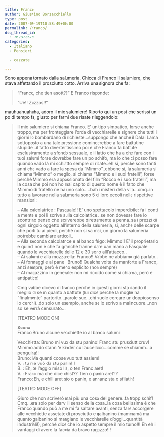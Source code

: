 ```yaml
---
title: Franco
author: Giustino Borzacchiello
type: post
date: 2007-09-19T10:58:49+00:00
permalink: /franco/
dsq_thread_id:
  - 762372579
categories:
  - Italiano
  - Pensieri

  - cazzate

---
```

Sono appena tornato dalla salumeria. Chicca di Franco il salumiere, che stava affettando il prosciutto cotto. Arriva una signora che fa:

> &#8220;Franco, che tien asott??&#8221; E Franco risponde:
> 
> &#8220;Uè!! Zuzzos!!&#8221;

mauhuahuahuha, adoro il mio salumiere! Riporto qui un post che scrissi un po di tempo fa, giusto per farmi due risate rileggendolo:

<!--more-->

> Il mio salumiere si chiama Franco. E&#8217; un tipo simpatico, forse anche troppo, ma per fronteggiare l&#8217;orda di vecchiarelle e signore che tutti i giorni lo bombardano di richieste&#8230;suppongo che anche il Dalai Lama sottoposto a una tale pressione comincerebbe a fare battutine stupide&#8230;il fatto divertentissimo poi è che Franco fa battute esclusivamente a sfondo sessuale, e il fatto che ha a che fare con i tuoi salumi forse dovrebbe fare un po schifo, ma io che ci posso fare quando vado là mi schiatto sempre di risate..eh si, perchè sono tanti anni che vado a fare la spesa da &#8220;Mimmo&#8221;..ebbene si, la salumeria si chiama &#8220;Mimmo&#8221; o meglio, si chiama &#8220;Mimmo e i suoi fratelli&#8221;, forse perchè Mimmo era appassionato del film &#8220;Rocco e i suoi fratelli&#8221;, ma la cosa che poi non ho mai capito di questo nome è il fatto che Mimmo di fratello ne ha uno solo&#8230;..bah i misteri della vita&#8230;cmq..in tutto a lavorare nella salumeria sono 5 di loro eccoli nelle rispettive mansioni:
> 
> &#8211; Alla calcolatrice : Pasquale!! E&#8217; uno spettacolo imperdibile: fa i conti a mente e poi li scrive sulla calcolatrice&#8230;se non dovesse fare lo scontrino penso che scriverebbe direttamente a penna..sa i prezzi di ogni singolo oggetto all&#8217;interno della salumeria, si, anche delle scarpe che porti tu ai piedi, perchè non si sa mai, un giorno la salumeria potrebbe cambiare articoli..  
> &#8211; Alla seconda calcolatrice e al banco frigo: Mimmo!! E&#8217; il proprietario e quindi non è che fa granchè tranne dare uan mano a Pasquale quando le vecchiarelle delle 12 e 30 sono alll&#8217;attacco..  
> &#8211; Ai salumi e alla mozzarella: Franco!! Vabbè ne abbiamo già parlato..  
> &#8211; Ai formaggi e al pane : Bruno!! Qualche volta da manforte a Franco, anzi sempre, però è meno esplicito (non sempre)  
> &#8211; Al magazzino in generale: non mi ricordo come si chiama, però è antipatico!
> 
> Cmq vabbe dicevo di franco perchè in questi giorni sta dando il meglio di se in quanto a battute (lui dice perchè la moglie ha &#8220;finalmente&#8221; partorito&#8230;parole sue&#8230;chi vuole cercare un doppiosenso lo cerchi)..do solo un esempio, anche se lo scrivo a malincuore&#8230;non so se verrà censurato&#8230;
> 
> [TEATRO MODE ON]
> 
> Scena  
> Franco Bruno alcune vecchiette io al banco salumi
> 
> Vecchietta: Bruno mi vuo da stu panino! Franc stu prusciutt cruv! Mimmo addo stann &#8216;e kindér cu l&#8217;aucellucc&#8230;comme se chiamm&#8230;a penguina!!  
> Bruno: Ma quanti ccose vuo tutt assiem!  
> V. : tu me vuò dà stu panin!!!  
> B. : Eh, te l&#8217;aggio miso llà, o ten Franc aret!  
> V. : Franc ma che dice chist?? Tien o panin aret&#8217;!?  
> Franco: Eh, e chill aret sto o panin, e annanz sta o sfilatin!
> 
> [TEATRO MODE OFF]
> 
> Giuro che non scriverò mai più una cosa del genere..fa tropp schif! Cmq&#8230;era solo per darvi il senso della cosa..la cosa bellissima è che Franco quando può a me mi fa saltare avanti, senza fare accorgere alle vecchiette assetate di prosciutto e galbanino (mammamà ma quanto galbanino si mangiano le vecchiarelle d&#8217;oggi&#8230;quantità industriali!), perchè dice che io aspetto sempre il mio turno!!! Eh eh i vantaggi di avere la faccia da bravo ragazzo!!!